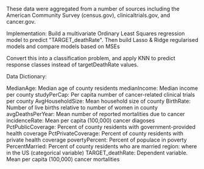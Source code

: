 These data were aggregated from a number of sources including the American Community Survey (census.gov), clinicaltrials.gov, and cancer.gov.

Implementation: Build a multivariate Ordinary Least Squares regression model to predict "TARGET_deathRate". Then build Lasso & Ridge regularised models and compare models based on MSEs

Convert this into a classification problem, and apply KNN to predict response classes instead of targetDeathRate values.

Data Dictionary:

MedianAge: Median age of county residents
medianIncome: Median income per county
studyPerCap: Per capita number of cancer-related clinical trials per county
AvgHouseholdSize: Mean household size of county
BirthRate: Number of live births relative to number of women in county
avgDeathsPerYear: Mean number of reported mortalities due to cancer
incidenceRate: Mean per capita (100,000) cancer diagoses
PctPublicCoverage: Percent of county residents with government-provided health coverage
PctPrivateCoverage: Percent of county residents with private health coverage
povertyPercent: Percent of populace in poverty
PercentMarried: Percent of county residents who are married
region: where in the US (categorical variable)
TARGET_deathRate: Dependent variable. Mean per capita (100,000) cancer mortalities
